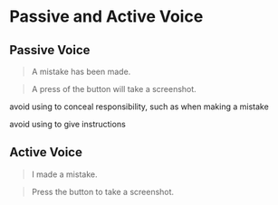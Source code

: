 # Passive and Active Voice

## Passive Voice

> A mistake has been made.

> A press of the button will take a screenshot.

avoid using to conceal responsibility, such as when making a mistake

avoid using to give instructions

## Active Voice

> I made a mistake.

> Press the button to take a screenshot.

